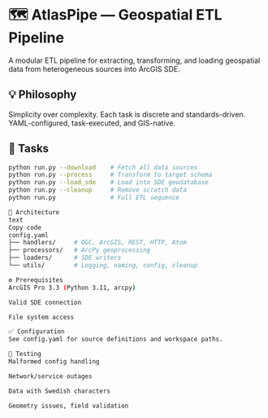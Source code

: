 # 🗺️ AtlasPipe — Geospatial ETL Pipeline

A modular ETL pipeline for extracting, transforming, and loading geospatial data from heterogeneous sources into ArcGIS SDE.

## 💡 Philosophy

Simplicity over complexity. Each task is discrete and standards-driven. YAML-configured, task-executed, and GIS-native.

## 🚀 Tasks

```bash
python run.py --download    # Fetch all data sources
python run.py --process     # Transform to target schema
python run.py --load_sde    # Load into SDE geodatabase
python run.py --cleanup     # Remove scratch data
python run.py               # Full ETL sequence

🧱 Architecture
text
Copy code
config.yaml
├── handlers/     # OGC, ArcGIS, REST, HTTP, Atom
├── processors/   # ArcPy geoprocessing
├── loaders/      # SDE writers
└── utils/        # Logging, naming, config, cleanup

⚙️ Prerequisites
ArcGIS Pro 3.3 (Python 3.11, arcpy)

Valid SDE connection

File system access

✅ Configuration
See config.yaml for source definitions and workspace paths.

🧪 Testing
Malformed config handling

Network/service outages

Data with Swedish characters

Geometry issues, field validation
